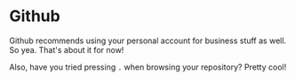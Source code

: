 # Github

Github recommends using your personal account for business stuff as well. So yea. That's about it for now!

Also, have you tried pressing `.` when browsing your repository? Pretty cool!

